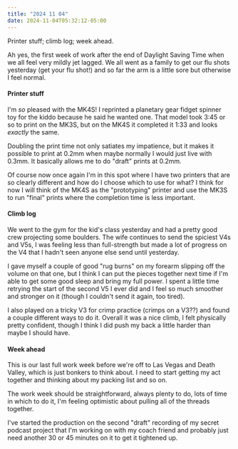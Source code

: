 ```yaml
---
title: "2024 11 04"
date: 2024-11-04T05:32:12-05:00
---
```


Printer stuff; climb log; week ahead.<!--more-->

Ah yes, the first week of work after the end of Daylight Saving Time when we all
feel very mildly jet lagged. We all went as a family to get our flu shots
yesterday (get your flu shot!) and so far the arm is a little sore but otherwise
I feel normal.

#### Printer stuff

I'm *so* pleased with the MK4S! I reprinted a planetary gear fidget spinner toy
for the kiddo because he said he wanted one. That model took 3:45 or so to print
on the MK3S, but on the MK4S it completed it 1:33 and looks *exactly* the same.

Doubling the print time not only satiates my impatience, but it makes it
possible to print at 0.2mm when maybe normally I would just live with 0.3mm. It
basically allows me to do "draft" prints at 0.2mm.

Of course now once again I'm in this spot where I have two printers that are so
clearly different and how do I choose which to use for what? I think for now I
will think of the MK4S as the "prototyping" printer and use the MK3S to run
"final" prints where the completion time is less important.

#### Climb log

We went to the gym for the kid's class yesterday and had a pretty good crew
projecting some boulders. The wife continues to send the spiciest V4s and V5s, I
was feeling less than full-strength but made a lot of progress on the V4 that I
hadn't seen anyone else send until yesterday.

I gave myself a couple of good "rug burns" on my forearm slipping off the volume
on that one, but I think I can put the pieces together next time if I'm able to
get some good sleep and bring my full power. I spent a little time retrying the
start of the second V5 I ever did and I feel so much smoother and stronger on it
(though I couldn't send it again, too tired).

I also played on a tricky V3 for crimp practice (crimps on a V3??) and found a
couple different ways to do it. Overall it was a nice climb, I felt physically
pretty confident, though I think I did push my back a little harder than maybe I
should have.

#### Week ahead

This is our last full work week before we're off to Las Vegas and Death Valley,
which is just bonkers to think about. I need to start getting my act together
and thinking about my packing list and so on.

The work week should be straightforward, always plenty to do, lots of time in
which to do it, I'm feeling optimistic about pulling all of the threads
together.

I've started the production on the second "draft" recording of my secret podcast
project that I'm working on with my coach friend and probably just need another
30 or 45 minutes on it to get it tightened up.
